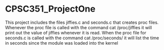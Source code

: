 # CPSC351_ProjectOne

This project includes the files jiffies.c and seconds.c that creates proc files. </br>
Whenever the proc file is called with the command cat /proc/jiffies it will print out the value of jiffies whenever it is read. 
When the proc file for seconds.c is called with the command cat /proc/seconds/ it will list the time in seconds since the module was loaded into the kernel
